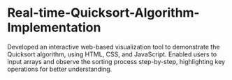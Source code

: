 # Real-time-Quicksort-Algorithm-Implementation
Developed an interactive web-based visualization tool to demonstrate the Quicksort algorithm, using HTML, CSS, and JavaScript. Enabled users to input arrays and observe the sorting process step-by-step, highlighting key operations for better understanding. 
